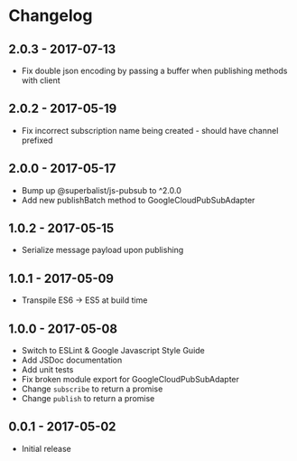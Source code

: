 # Changelog

## 2.0.3 - 2017-07-13

* Fix double json encoding by passing a buffer when publishing methods with client

## 2.0.2 - 2017-05-19

* Fix incorrect subscription name being created - should have channel prefixed

## 2.0.0 - 2017-05-17

* Bump up @superbalist/js-pubsub to ^2.0.0
* Add new publishBatch method to GoogleCloudPubSubAdapter

## 1.0.2 - 2017-05-15

* Serialize message payload upon publishing

## 1.0.1 - 2017-05-09

* Transpile ES6 -> ES5 at build time

## 1.0.0 - 2017-05-08

* Switch to ESLint & Google Javascript Style Guide
* Add JSDoc documentation
* Add unit tests
* Fix broken module export for GoogleCloudPubSubAdapter
* Change `subscribe` to return a promise
* Change `publish` to return a promise

## 0.0.1 - 2017-05-02

* Initial release
